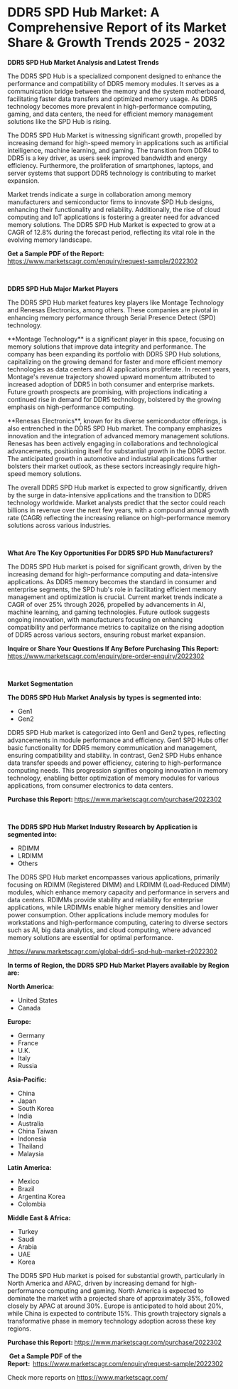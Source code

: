 <p><h1>DDR5 SPD Hub Market: A Comprehensive Report of its Market Share & Growth Trends 2025 - 2032</h1></p><p><strong>DDR5 SPD Hub Market Analysis and Latest Trends</strong></p>
<p><p>The DDR5 SPD Hub is a specialized component designed to enhance the performance and compatibility of DDR5 memory modules. It serves as a communication bridge between the memory and the system motherboard, facilitating faster data transfers and optimized memory usage. As DDR5 technology becomes more prevalent in high-performance computing, gaming, and data centers, the need for efficient memory management solutions like the SPD Hub is rising.</p><p>The DDR5 SPD Hub Market is witnessing significant growth, propelled by increasing demand for high-speed memory in applications such as artificial intelligence, machine learning, and gaming. The transition from DDR4 to DDR5 is a key driver, as users seek improved bandwidth and energy efficiency. Furthermore, the proliferation of smartphones, laptops, and server systems that support DDR5 technology is contributing to market expansion. </p><p>Market trends indicate a surge in collaboration among memory manufacturers and semiconductor firms to innovate SPD Hub designs, enhancing their functionality and reliability. Additionally, the rise of cloud computing and IoT applications is fostering a greater need for advanced memory solutions. The DDR5 SPD Hub Market is expected to grow at a CAGR of 12.8% during the forecast period, reflecting its vital role in the evolving memory landscape.</p></p>
<p><strong>Get a Sample PDF of the Report:&nbsp;</strong> <a href="https://www.marketscagr.com/enquiry/request-sample/2022302?utm_campaign=1902&utm_medium=2&utm_source=Github&utm_content=ia&utm_term=11022025&utm_id=ddr5-spd-hub">https://www.marketscagr.com/enquiry/request-sample/2022302</a></p>
<p>&nbsp;</p>
<p><strong>DDR5 SPD Hub Major Market Players</strong></p>
<p><p>The DDR5 SPD Hub market features key players like Montage Technology and Renesas Electronics, among others. These companies are pivotal in enhancing memory performance through Serial Presence Detect (SPD) technology.</p><p>**Montage Technology** is a significant player in this space, focusing on memory solutions that improve data integrity and performance. The company has been expanding its portfolio with DDR5 SPD Hub solutions, capitalizing on the growing demand for faster and more efficient memory technologies as data centers and AI applications proliferate. In recent years, Montage's revenue trajectory showed upward momentum attributed to increased adoption of DDR5 in both consumer and enterprise markets. Future growth prospects are promising, with projections indicating a continued rise in demand for DDR5 technology, bolstered by the growing emphasis on high-performance computing.</p><p>**Renesas Electronics**, known for its diverse semiconductor offerings, is also entrenched in the DDR5 SPD Hub market. The company emphasizes innovation and the integration of advanced memory management solutions. Renesas has been actively engaging in collaborations and technological advancements, positioning itself for substantial growth in the DDR5 sector. The anticipated growth in automotive and industrial applications further bolsters their market outlook, as these sectors increasingly require high-speed memory solutions.</p><p>The overall DDR5 SPD Hub market is expected to grow significantly, driven by the surge in data-intensive applications and the transition to DDR5 technology worldwide. Market analysts predict that the sector could reach billions in revenue over the next few years, with a compound annual growth rate (CAGR) reflecting the increasing reliance on high-performance memory solutions across various industries.</p></p>
<p>&nbsp;</p>
<p><strong>What Are The Key Opportunities For DDR5 SPD Hub Manufacturers?</strong></p>
<p><p>The DDR5 SPD Hub market is poised for significant growth, driven by the increasing demand for high-performance computing and data-intensive applications. As DDR5 memory becomes the standard in consumer and enterprise segments, the SPD hub's role in facilitating efficient memory management and optimization is crucial. Current market trends indicate a CAGR of over 25% through 2026, propelled by advancements in AI, machine learning, and gaming technologies. Future outlook suggests ongoing innovation, with manufacturers focusing on enhancing compatibility and performance metrics to capitalize on the rising adoption of DDR5 across various sectors, ensuring robust market expansion.</p></p>
<p><strong>Inquire or Share Your Questions If Any Before Purchasing This Report:</strong> <a href="https://www.marketscagr.com/enquiry/pre-order-enquiry/2022302?utm_campaign=1902&utm_medium=2&utm_source=Github&utm_content=ia&utm_term=11022025&utm_id=ddr5-spd-hub">https://www.marketscagr.com/enquiry/pre-order-enquiry/2022302</a></p>
<p>&nbsp;</p>
<p><strong>Market Segmentation</strong></p>
<p><strong>The DDR5 SPD Hub Market Analysis by types is segmented into:</strong></p>
<p><ul><li>Gen1</li><li>Gen2</li></ul></p>
<p><p>DDR5 SPD Hub market is categorized into Gen1 and Gen2 types, reflecting advancements in module performance and efficiency. Gen1 SPD Hubs offer basic functionality for DDR5 memory communication and management, ensuring compatibility and stability. In contrast, Gen2 SPD Hubs enhance data transfer speeds and power efficiency, catering to high-performance computing needs. This progression signifies ongoing innovation in memory technology, enabling better optimization of memory modules for various applications, from consumer electronics to data centers.</p></p>
<p><strong>Purchase this Report:&nbsp;</strong><a href="https://www.marketscagr.com/purchase/2022302?utm_campaign=1902&utm_medium=2&utm_source=Github&utm_content=ia&utm_term=11022025&utm_id=ddr5-spd-hub">https://www.marketscagr.com/purchase/2022302</a></p>
<p>&nbsp;</p>
<p><strong>The DDR5 SPD Hub Market Industry Research by Application is segmented into:</strong></p>
<p><ul><li>RDIMM</li><li>LRDIMM</li><li>Others</li></ul></p>
<p><p>The DDR5 SPD Hub market encompasses various applications, primarily focusing on RDIMM (Registered DIMM) and LRDIMM (Load-Reduced DIMM) modules, which enhance memory capacity and performance in servers and data centers. RDIMMs provide stability and reliability for enterprise applications, while LRDIMMs enable higher memory densities and lower power consumption. Other applications include memory modules for workstations and high-performance computing, catering to diverse sectors such as AI, big data analytics, and cloud computing, where advanced memory solutions are essential for optimal performance.</p></p>
<p><a href="https://www.marketscagr.com/global-ddr5-spd-hub-market-r2022302?utm_campaign=1902&utm_medium=2&utm_source=Github&utm_content=ia&utm_term=11022025&utm_id=ddr5-spd-hub">&nbsp;https://www.marketscagr.com/global-ddr5-spd-hub-market-r2022302</a></p>
<p><strong>In terms of Region, the DDR5 SPD Hub Market Players available by Region are:</strong></p>
<p>
    <p> <strong> North America: </strong>
        <ul>
            <li>United States</li>
            <li>Canada</li>
        </ul>
        </p> 
    <p> <strong> Europe: </strong>
        <ul>
            <li>Germany</li>
            <li>France</li>
            <li>U.K.</li>
            <li>Italy</li>
            <li>Russia</li>
        </ul>
        </p> 
    <p> <strong> Asia-Pacific: </strong>
        <ul>
            <li>China</li>
            <li>Japan</li>
            <li>South Korea</li>
            <li>India</li>
            <li>Australia</li>
            <li>China Taiwan</li>
            <li>Indonesia</li>
            <li>Thailand</li>
            <li>Malaysia</li>
        </ul>
        </p> 
    <p> <strong> Latin America: </strong>
        <ul>
            <li>Mexico</li>
            <li>Brazil</li>
            <li>Argentina Korea</li>
            <li>Colombia</li>
        </ul>
        </p> 
    <p> <strong> Middle East & Africa: </strong>
        <ul>
            <li>Turkey</li>
            <li>Saudi</li>
            <li>Arabia</li>
            <li>UAE</li>
            <li>Korea</li>
        </ul>
    </p>
    </p>
<p><p>The DDR5 SPD Hub market is poised for substantial growth, particularly in North America and APAC, driven by increasing demand for high-performance computing and gaming. North America is expected to dominate the market with a projected share of approximately 35%, followed closely by APAC at around 30%. Europe is anticipated to hold about 20%, while China is expected to contribute 15%. This growth trajectory signals a transformative phase in memory technology adoption across these key regions.</p></p>
<p><strong>Purchase this Report: </strong><a href="https://www.marketscagr.com/purchase/2022302?utm_campaign=1902&utm_medium=2&utm_source=Github&utm_content=ia&utm_term=11022025&utm_id=ddr5-spd-hub">https://www.marketscagr.com/purchase/2022302</a></p>
<p>&nbsp;<strong>Get a Sample PDF of the Report:&nbsp;&nbsp;</strong><a href="https://www.marketscagr.com/enquiry/request-sample/2022302?utm_campaign=1902&utm_medium=2&utm_source=Github&utm_content=ia&utm_term=11022025&utm_id=ddr5-spd-hub">https://www.marketscagr.com/enquiry/request-sample/2022302</a></p>
<p><strong></strong></p>
<p>Check more reports on <a href="https://www.marketscagr.com/?utm_campaign=1902&utm_medium=2&utm_source=Github&utm_content=ia&utm_term=11022025&utm_id=ddr5-spd-hub">https://www.marketscagr.com/</a></p>